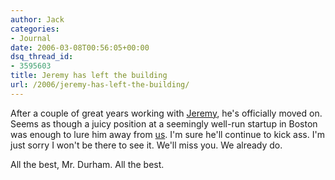 ```yaml
---
author: Jack
categories:
- Journal
date: 2006-03-08T00:56:05+00:00
dsq_thread_id:
- 3595603
title: Jeremy has left the building
url: /2006/jeremy-has-left-the-building/
---
```


After a couple of great years working with [Jeremy][1], he's officially moved on. Seems as though a juicy position at a seemingly well-run startup in Boston was enough to lure him away from [us][2]. I'm sure he'll continue to kick ass. I'm just sorry I won't be there to see it. We'll miss you. We already do. 

All the best, Mr. Durham. All the best. 

[1]: <http://www.jeremydurham.com/> 

[2]: <http://www.fusionary.com/>